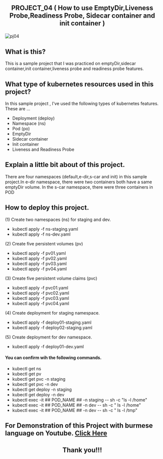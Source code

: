 ## <p align="center"> PROJECT_04 ( How to use EmptyDir,Liveness Probe,Readiness Probe, Sidecar container and init container ) </p>

![pj04](https://user-images.githubusercontent.com/120474799/216779197-cc7bfed9-0c3f-4ee7-b6de-5eb72e479167.png)

## What is this?
This is a sample project that I was practiced on emptyDir,sidecar container,init container,liveness probe and readiness probe features.

## What type of kubernetes resources used in this project?
In this sample project , I've used the following types of kubernetes features. These are  ...
- Deployment (deploy)
- Namespace (ns)
- Pod (po)
- EmptyDir
- Sidecar container
- Init container
- Liveness and Readiness Probe

## Explain a little bit about of this project.
There are four namespaces (default,e-dir,s-car and init) in this sample project.In e-dir namespace, there were two containers both have a same emptyDir volume.
In the s-car namespace, there were three containers in POD 

## How to deploy this project.
(1) Create two namespaces (ns) for staging and dev.
- kubectl apply -f ns-staging.yaml
- kubectl apply -f ns-dev.yaml

(2) Create five persistent volumes (pv)
- kubectl apply -f pv01.yaml
- kubectl apply -f pv02.yaml
- kubectl apply -f pv03.yaml
- kubectl apply -f pv04.yaml

(3) Create five persistent volume claims (pvc)
- kubectl apply -f pvc01.yaml
- kubectl apply -f pvc02.yaml
- kubectl apply -f pvc03.yaml
- kubectl apply -f pvc04.yaml

(4) Create deployment for staging namespace.
- kubectl apply -f deploy01-staging.yaml
- kubectl apply -f deploy02-staging.yaml

(5) Create deployment for dev namespace.
- kubectl apply -f deploy01-dev.yaml

#### You can confirm wih the following commands.
- kubectl get ns
- kubectl get pv
- kubectl get pvc -n staging
- kubectl get pvc -n dev
- kubectl get deploy -n staging
- kubectl get deploy -n dev
- kubectl exec -it ## POD_NAME ## -n staging -- sh -c "ls -l /home"
- kubectl exec -it ## POD_NAME ## -n dev -- sh -c " ls -l /home"
- kubectl exec -it ## POD_NAME ## -n dev -- sh -c " ls -l /tmp"

##  For Demonstration of this Project with burmese language on Youtube. <a href="YOUTUBE_LINK">Click Here</a>

## <p align="center">  Thank you!!! </p>
